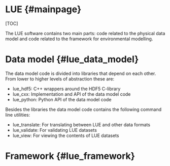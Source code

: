 # LUE  {#mainpage}

[TOC]


The LUE software contains two main parts: code related to the physical
data model and code related to the framework for environmental modelling.


# Data model  {#lue_data_model}
The data model code is divided into libraries that depend on each
other. From lower to higher levels of abstraction these are:

- lue_hdf5: C++ wrappers around the HDF5 C-library
- lue_cxx: Implementation and API of the data model code
- lue_python: Python API of the data model code

Besides the libraries the data model code contains the following command
line utilities:

- lue_translate: For translating between LUE and other data formats
- lue_validate: For validating LUE datasets
- lue_view: For viewing the contents of LUE datasets


# Framework  {#lue_framework}



